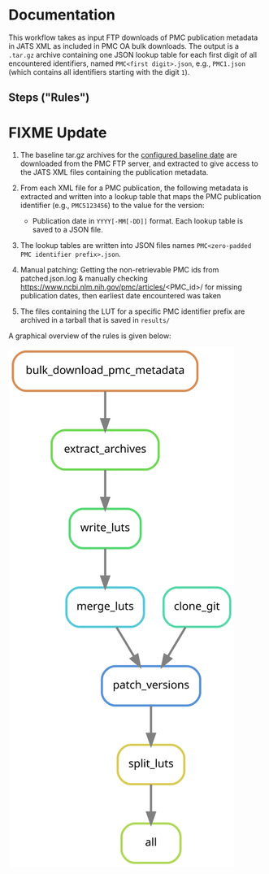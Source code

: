 <!--
SPDX-FileCopyrightText: 2024 German Aerospace Center (DLR)
SPDX-FileContributor: Stephan Druskat <stephan.druskat@dlr.de>

SPDX-License-Identifier: CC0-1.0
-->

# Documentation

This workflow takes as input FTP downloads of PMC publication metadata in JATS XML as included in PMC OA bulk downloads.
The output is a `.tar.gz` archive containing one JSON lookup table for each first digit of all encountered identifiers,
named `PMC<first digit>.json`, e.g., `PMC1.json` (which contains all identifiers starting with the digit `1`).

## Steps ("Rules")

# FIXME Update

1. The baseline tar.gz archives for the [configured baseline date](../config/README.md) are downloaded from the
PMC FTP server, and extracted to give access to the JATS XML files containing the publication metadata.
2. From each XML file for a PMC publication, the following metadata is extracted and written into a lookup table that 
maps the PMC publication identifier (e.g., `PMC5123456`) to the value for the version:
    - Publication date in `YYYY[-MM[-DD]]` format.
Each lookup table is saved to a JSON file.
3. The lookup tables are written into JSON files names `PMC<zero-padded PMC identifier prefix>.json`.


5. Manual patching: Getting the non-retrievable PMC ids from patched.json.log & manually checking
https://www.ncbi.nlm.nih.gov/pmc/articles/<PMC_id>/ for missing publication dates, then earliest date encountered was taken


4. The files containing the LUT for a specific PMC identifier prefix are archived in a tarball that is saved in
`results/`

A graphical overview  of the rules is given below:

![Rulegraph of the rules described above, generated via `snakemake --rulegraph | dot -Tsvg > rulegraph.svg` run in the repository root.](../rulegraph.svg)

